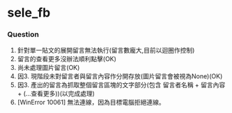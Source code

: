 # sele_fb

### Question
1. 針對單一貼文的展開留言無法執行(留言數龐大,目前以迴圈作控制)
2. 留言的查看更多沒辦法順利點擊(OK)
3. 尚未處理圖片留言(OK)
4. 因3. 現階段未對留言者與留言內容作分開存放(圖片留言會被視為None)(OK)
5. 因3. 產出的留言為抓取整個留言區塊的文字部分(包含 留言者名稱 + 留言內容 + (...查看更多))(以完成處理)
6.  [WinError 10061] 無法連線，因為目標電腦拒絕連線。
